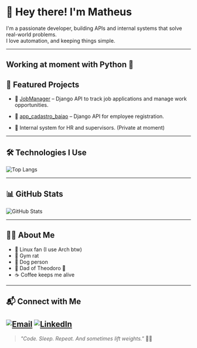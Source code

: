 # 👋 Hey there! I'm Matheus

I'm a passionate developer, building APIs and internal systems that solve real-world problems.  
I love automation, and keeping things simple.

---
Working at moment with Python 🐍
---

## 🚀 Featured Projects

- 🔧 [JobManager](https://github.com/sql1freitas/JobManager) – Django API to track job applications and manage work opportunities.

- 🔧 [app_cadastro_baiao](https://github.com/sql1freitas/app_cadastro_baiao) – Django API for employee registration.
- 💼 Internal system for HR and supervisors. (Private at moment)

---

## 🛠️ Technologies I Use

![Top Langs](https://github-readme-stats.vercel.app/api/top-langs/?username=sql1freitas&layout=compact&theme=radical)

---

## 📊 GitHub Stats

![GitHub Stats](https://github-readme-stats.vercel.app/api?username=sql1freitas&show_icons=true&theme=radical&count_private=true)

---

## 🙋‍♂️ About Me

- 🐧 Linux fan (I use Arch btw)
- 💪 Gym rat
- 🐶 Dog person
- 👶 Dad of Theodoro 🍼
- ☕ Coffee keeps me alive

---

## 📬 Connect with Me

[![Email](https://img.shields.io/badge/-Email-red?style=flat-square&logo=gmail&logoColor=white)](mailto:matheus.fvf.dev@gmail.com)
[![LinkedIn](https://img.shields.io/badge/-LinkedIn-blue?style=flat-square&logo=Linkedin&logoColor=white)](https://www.linkedin.com/in/matheus-java-dev/)
---

> _"Code. Sleep. Repeat. And sometimes lift weights."_ 🏋️‍♂️
